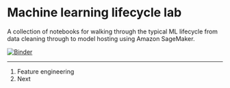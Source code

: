 # Machine learning lifecycle lab
A collection of notebooks for walking through the typical ML lifecycle from data cleaning through to model hosting using Amazon SageMaker.

[![Binder](https://mybinder.org/badge_logo.svg)](https://mybinder.org/v2/gh/jpbarto/ml_lifecycle_lab/master)

---

 1. Feature engineering
 2. Next

